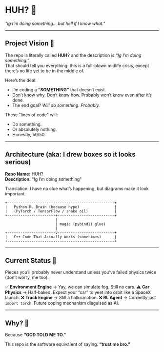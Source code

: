 
# HUH? 🤷  

*"Ig I’m doing something… but hell if I know what."*  

---

## Project Vision 🚀  

The repo is literally called **HUH?** and the description is *“Ig I’m doing something.”*  
That should tell you everything: this is a full-blown midlife crisis, except there’s no life yet to be in the middle of.  

Here’s the deal:  
- I’m coding a **“SOMETHING”** that doesn’t exist.  
- Don’t know why. Don’t know how. Probably won’t know even after it’s done.  
- The end goal? *Will do something. Probably.*  

These "lines of code" will:  
- Do something.  
- Or absolutely nothing.  
- Honestly, 50/50.  

---

## Architecture (aka: I drew boxes so it looks serious)  

**Repo Name:** HUH?  
**Description:** "Ig I’m doing something"  

Translation: I have no clue what’s happening, but diagrams make it look important.  

```text
+-------------------------------------------------+
|   Python RL Brain (because hype)                |
|   (PyTorch / TensorFlow / snake oil)            |
+----------------------+--------------------------+
                       |
                       | magic (pybind11 glue)
                       |
+----------------------v--------------------------+
|   C++ Code That Actually Works (sometimes)      |
+-------------------------------------------------+
````

---

## Current Status 🏁

Pieces you’ll probably never understand unless you’ve failed physics twice (don’t worry, me too):

✅ **Environment Engine** → Yay, we can simulate fog. Still no cars.
⚠️ **Car Physics** → Half-baked. Expect your “car” to yeet into orbit like a SpaceX launch.
❌ **Track Engine** → Still a hallucination.
❌ **RL Agent** → Currently just `import torch`. Future coping mechanism disguised as AI.

---

## Why? 🤔

Because **“GOD TOLD ME TO.”**

This repo is the software equivalent of saying:
**“trust me bro.”**


